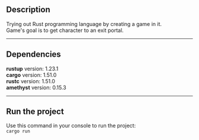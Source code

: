 ## Description

Trying out Rust programming language by creating a game in it.<br>
Game's goal is to get character to an exit portal.

---

## Dependencies

**rustup** version: 1.23.1<br>
**cargo** version: 1.51.0<br>
**rustc** version: 1.51.0<br>
**amethyst** version: 0.15.3<br>

---

## Run the project

Use this command in your console to run the project:<br>
`cargo run`
